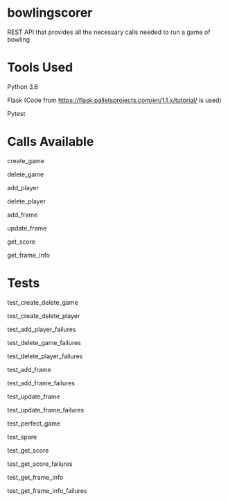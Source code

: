 # bowlingscorer

REST API that provides all the necessary calls needed to run a game of bowling

# Tools Used

Python 3.6

Flask (Code from https://flask.palletsprojects.com/en/1.1.x/tutorial/ is used)

Pytest

# Calls Available

create_game

delete_game

add_player

delete_player

add_frame

update_frame

get_score

get_frame_info

# Tests

test_create_delete_game

test_create_delete_player

test_add_player_failures

test_delete_game_failures

test_delete_player_failures

test_add_frame

test_add_frame_failures

test_update_frame

test_update_frame_failures

test_perfect_game

test_spare

test_get_score

test_get_score_failures

test_get_frame_info

test_get_frame_info_failures